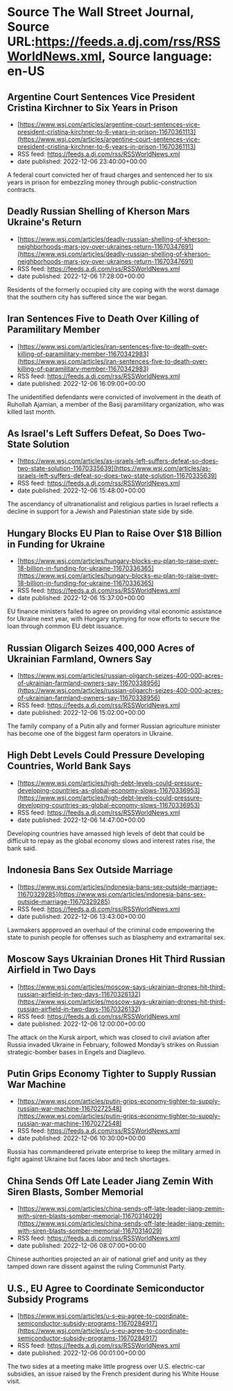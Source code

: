 # Source The Wall Street Journal, Source URL:https://feeds.a.dj.com/rss/RSSWorldNews.xml, Source language: en-US

## Argentine Court Sentences Vice President Cristina Kirchner to Six Years in Prison
 - [https://www.wsj.com/articles/argentine-court-sentences-vice-president-cristina-kirchner-to-6-years-in-prison-11670361113](https://www.wsj.com/articles/argentine-court-sentences-vice-president-cristina-kirchner-to-6-years-in-prison-11670361113)
 - RSS feed: https://feeds.a.dj.com/rss/RSSWorldNews.xml
 - date published: 2022-12-06 23:40:00+00:00

A federal court convicted her of fraud charges and sentenced her to six years in prison for embezzling money through public-construction contracts.

## Deadly Russian Shelling of Kherson Mars Ukraine's Return
 - [https://www.wsj.com/articles/deadly-russian-shelling-of-kherson-neighborhoods-mars-joy-over-ukraines-return-11670347691](https://www.wsj.com/articles/deadly-russian-shelling-of-kherson-neighborhoods-mars-joy-over-ukraines-return-11670347691)
 - RSS feed: https://feeds.a.dj.com/rss/RSSWorldNews.xml
 - date published: 2022-12-06 17:28:00+00:00

Residents of the formerly occupied city are coping with the worst damage that the southern city has suffered since the war began.

## Iran Sentences Five to Death Over Killing of Paramilitary Member
 - [https://www.wsj.com/articles/iran-sentences-five-to-death-over-killing-of-paramilitary-member-11670342983](https://www.wsj.com/articles/iran-sentences-five-to-death-over-killing-of-paramilitary-member-11670342983)
 - RSS feed: https://feeds.a.dj.com/rss/RSSWorldNews.xml
 - date published: 2022-12-06 16:09:00+00:00

The unidentified defendants were convicted of involvement in the death of Ruhollah Ajamian, a member of the Basij paramilitary organization, who was killed last month.

## As Israel's Left Suffers Defeat, So Does Two-State Solution
 - [https://www.wsj.com/articles/as-israels-left-suffers-defeat-so-does-two-state-solution-11670335639](https://www.wsj.com/articles/as-israels-left-suffers-defeat-so-does-two-state-solution-11670335639)
 - RSS feed: https://feeds.a.dj.com/rss/RSSWorldNews.xml
 - date published: 2022-12-06 15:48:00+00:00

The ascendancy of ultranationalist and religious parties in Israel reflects a decline in support for a Jewish and Palestinian state side by side.

## Hungary Blocks EU Plan to Raise Over $18 Billion in Funding for Ukraine
 - [https://www.wsj.com/articles/hungary-blocks-eu-plan-to-raise-over-18-billion-in-funding-for-ukraine-11670336365](https://www.wsj.com/articles/hungary-blocks-eu-plan-to-raise-over-18-billion-in-funding-for-ukraine-11670336365)
 - RSS feed: https://feeds.a.dj.com/rss/RSSWorldNews.xml
 - date published: 2022-12-06 15:37:00+00:00

EU finance ministers failed to agree on providing vital economic assistance for Ukraine next year, with Hungary stymying for now efforts to secure the loan through common EU debt issuance.

## Russian Oligarch Seizes 400,000 Acres of Ukrainian Farmland, Owners Say
 - [https://www.wsj.com/articles/russian-oligarch-seizes-400-000-acres-of-ukrainian-farmland-owners-say-11670338956](https://www.wsj.com/articles/russian-oligarch-seizes-400-000-acres-of-ukrainian-farmland-owners-say-11670338956)
 - RSS feed: https://feeds.a.dj.com/rss/RSSWorldNews.xml
 - date published: 2022-12-06 15:02:00+00:00

The family company of a Putin ally and former Russian agriculture minister has become one of the biggest farm operators in Ukraine.

## High Debt Levels Could Pressure Developing Countries, World Bank Says
 - [https://www.wsj.com/articles/high-debt-levels-could-pressure-developing-countries-as-global-economy-slows-11670336953](https://www.wsj.com/articles/high-debt-levels-could-pressure-developing-countries-as-global-economy-slows-11670336953)
 - RSS feed: https://feeds.a.dj.com/rss/RSSWorldNews.xml
 - date published: 2022-12-06 14:47:00+00:00

Developing countries have amassed high levels of debt that could be difficult to repay as the global economy slows and interest rates rise, the bank said.

## Indonesia Bans Sex Outside Marriage
 - [https://www.wsj.com/articles/indonesia-bans-sex-outside-marriage-11670329285](https://www.wsj.com/articles/indonesia-bans-sex-outside-marriage-11670329285)
 - RSS feed: https://feeds.a.dj.com/rss/RSSWorldNews.xml
 - date published: 2022-12-06 13:43:00+00:00

Lawmakers appproved an overhaul of the criminal code empowering the state to punish people for offenses such as blasphemy and extramarital sex.

## Moscow Says Ukrainian Drones Hit Third Russian Airfield in Two Days
 - [https://www.wsj.com/articles/moscow-says-ukrainian-drones-hit-third-russian-airfield-in-two-days-11670326132](https://www.wsj.com/articles/moscow-says-ukrainian-drones-hit-third-russian-airfield-in-two-days-11670326132)
 - RSS feed: https://feeds.a.dj.com/rss/RSSWorldNews.xml
 - date published: 2022-12-06 12:00:00+00:00

The attack on the Kursk airport, which was closed to civil aviation after Russia invaded Ukraine in February, followed Monday’s strikes on Russian strategic-bomber bases in Engels and Diagilevo.

## Putin Grips Economy Tighter to Supply Russian War Machine
 - [https://www.wsj.com/articles/putin-grips-economy-tighter-to-supply-russian-war-machine-11670272548](https://www.wsj.com/articles/putin-grips-economy-tighter-to-supply-russian-war-machine-11670272548)
 - RSS feed: https://feeds.a.dj.com/rss/RSSWorldNews.xml
 - date published: 2022-12-06 10:30:00+00:00

Russia has commandeered private enterprise to keep the military armed in fight against Ukraine but faces labor and tech shortages.

## China Sends Off Late Leader Jiang Zemin With Siren Blasts, Somber Memorial
 - [https://www.wsj.com/articles/china-sends-off-late-leader-jiang-zemin-with-siren-blasts-somber-memorial-11670314029](https://www.wsj.com/articles/china-sends-off-late-leader-jiang-zemin-with-siren-blasts-somber-memorial-11670314029)
 - RSS feed: https://feeds.a.dj.com/rss/RSSWorldNews.xml
 - date published: 2022-12-06 08:07:00+00:00

Chinese authorities projected an air of national grief and unity as they tamped down rare dissent against the ruling Communist Party.

## U.S., EU Agree to Coordinate Semiconductor Subsidy Programs
 - [https://www.wsj.com/articles/u-s-eu-agree-to-coordinate-semiconductor-subsidy-programs-11670284917](https://www.wsj.com/articles/u-s-eu-agree-to-coordinate-semiconductor-subsidy-programs-11670284917)
 - RSS feed: https://feeds.a.dj.com/rss/RSSWorldNews.xml
 - date published: 2022-12-06 00:01:00+00:00

The two sides at a meeting make little progress over U.S. electric-car subsidies, an issue raised by the French president during his White House visit.
